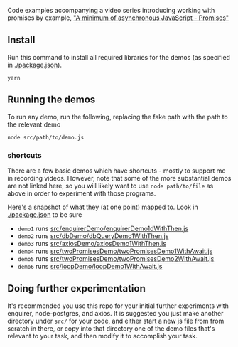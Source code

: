 Code examples accompanying a video series introducing working with promises by example,
["A minimum of asynchronous JavaScript - Promises"](https://www.notion.so/weareacademy/abc-A-minimum-of-asynchronous-JavaScript-Promises-d364b6efb6fb466bb724facddf31d3cb)

## Install

Run this command to install all required libraries for the demos (as specified in [./package.json](./package.json)).

`yarn`

## Running the demos

To run any demo, run the following, replacing the fake path with the path to the relevant demo

`node src/path/to/demo.js`

### shortcuts

There are a few basic demos which have shortcuts - mostly to support me in recording videos.
However, note that some of the more substantial demos are not linked here, so you will likely want to use `node path/to/file` as above in order to experiment with those programs.

Here's a snapshot of what they (at one point) mapped to. Look in [./package.json](./package.json) to be sure

-   `demo1` runs [src/enquirerDemo/enquirerDemo1dWithThen.js](src/enquirerDemo/enquirerDemo1dWithThen.js)
-   `demo2` runs [src/dbDemo/dbQueryDemo1WithThen.js](src/dbDemo/dbQueryDemo1WithThen.js)
-   `demo3` runs [src/axiosDemo/axiosDemo1WithThen.js](src/axiosDemo/axiosDemo1WithThen.js)
-   `demo4` runs [src/twoPromisesDemo/twoPromisesDemo1WithAwait.js](src/twoPromisesDemo/twoPromisesDemo1WithAwait.js)
-   `demo5` runs [src/twoPromisesDemo/twoPromisesDemo2WithAwait.js](src/twoPromisesDemo/twoPromisesDemo2WithAwait.js)
-   `demo6` runs [src/loopDemo/loopDemo1WithAwait.js](src/loopDemo/loopDemo1WithAwait.js)

## Doing further experimentation

It's recommended you use this repo for your initial further experiments with enquirer, node-postgres, and axios. It is suggested you just make another directory under `src/` for your code, and either start a new js file from from scratch in there, or copy into that directory one of the demo files that's relevant to your task, and then modify it to accomplish your task.
